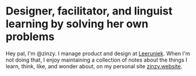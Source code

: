 # Designer, facilitator, and linguist learning by solving her own problems
Hey pal, I'm @zinzy. I manage product and design at [Leeruniek](https://leeruniek.nl). When I'm not doing that, I enjoy maintaining a collection of notes about the things I learn, think, like, and wonder about, on my personal site [zinzy.website](https://zinzy.website).
<!---
zinzy/zinzy is a ✨ special ✨ repository because its `README.md` (this file) appears on your GitHub profile.
You can click the Preview link to take a look at your changes.
--->
